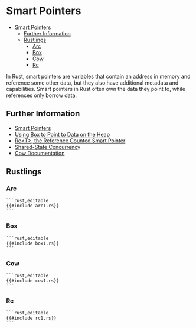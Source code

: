 # Smart Pointers

<!--ts-->
* [Smart Pointers](#smart-pointers)
   * [Further Information](#further-information)
   * [Rustlings](#rustlings)
      * [Arc](#arc)
      * [Box](#box)
      * [Cow](#cow)
      * [Rc](#rc)

<!-- Created by https://github.com/ekalinin/github-markdown-toc -->
<!-- Added by: runner, at: Sat Feb 25 10:40:55 UTC 2023 -->

<!--te-->
In Rust, smart pointers are variables that contain an address in memory and reference some other data, but they also have additional metadata and capabilities.
Smart pointers in Rust often own the data they point to, while references only borrow data.

## Further Information

- [Smart Pointers](https://doc.rust-lang.org/book/ch15-00-smart-pointers.html)
- [Using Box to Point to Data on the Heap](https://doc.rust-lang.org/book/ch15-01-box.html)
- [Rc\<T\>, the Reference Counted Smart Pointer](https://doc.rust-lang.org/book/ch15-04-rc.html)
- [Shared-State Concurrency](https://doc.rust-lang.org/book/ch16-03-shared-state.html)
- [Cow Documentation](https://doc.rust-lang.org/std/borrow/enum.Cow.html)

## Rustlings

### Arc

~~~admonish note title="arc1" collapsible=true
```rust,editable
{{#include arc1.rs}}
```
~~~

### Box

~~~admonish note title="box1" collapsible=true
```rust,editable
{{#include box1.rs}}
```
~~~

### Cow

~~~admonish note title="cow1" collapsible=true
```rust,editable
{{#include cow1.rs}}
```
~~~

### Rc

~~~admonish note title="rc1" collapsible=true
```rust,editable
{{#include rc1.rs}}
```
~~~